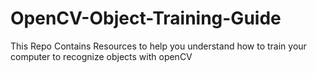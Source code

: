 OpenCV-Object-Training-Guide
============================

This Repo Contains Resources to help you understand how to train your computer to recognize objects with openCV
